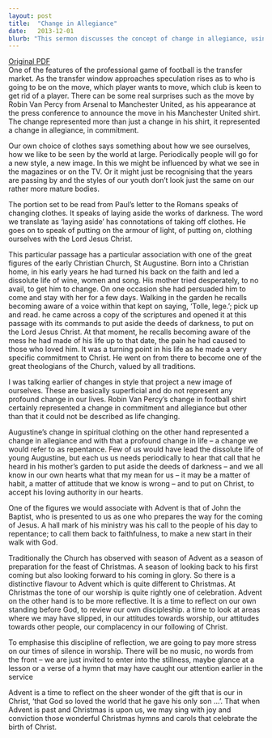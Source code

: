 ```yaml
---
layout: post
title:  "Change in Allegiance"
date:   2013-12-01
blurb: "This sermon discusses the concept of change in allegiance, using the example of a football player's transfer to illustrate the point. It also touches on the spiritual transformation of St. Augustine, emphasizing the need for personal repentance and acceptance of Christ's authority. The sermon concludes with a call to reflection during the Advent season, in preparation for the celebration of Christmas."
---
```

[Original PDF](/assets/pdf/advent12013.pdf)    
One of the features of the professional game of football is the transfer market. As the transfer window approaches speculation rises as to who is going to be on the move, which player wants to move, which club is keen to get rid of a player. There can be some real surprises such as the move by Robin Van Percy from Arsenal to Manchester United, as his appearance at the press conference to announce the move in his Manchester United shirt. The change represented more than just a change in his shirt, it represented a change in allegiance, in commitment.

Our own choice of clothes says something about how we see ourselves, how we like to be seen by the world at large. Periodically people will go for a new style, a new image. In this we might be influenced by what we see in the magazines or on the TV. Or it might just be recognising that the years are passing by and the styles of our youth don’t look just the same on our rather more mature bodies.

The portion set to be read from Paul’s letter to the Romans speaks of changing clothes. It speaks of laying aside the works of darkness. The word we translate as ‘laying aside’ has connotations of taking off clothes. He goes on to speak of putting on the armour of light, of putting on, clothing ourselves with the Lord Jesus Christ.

This particular passage has a particular association with one of the great figures of the early Christian Church, St Augustine. Born into a Christian home, in his early years he had turned his back on the faith and led a dissolute life of wine, women and song. His mother tried desperately, to no avail, to get him to change. On one occasion she had persuaded him to come and stay with her for a few days. Walking in the garden he recalls becoming aware of a voice within that kept on saying, ‘Tolle, lege.’; pick up and read. he came across a copy of the scriptures and opened it at this passage with its commands to put aside the deeds of darkness, to put on the Lord Jesus Christ. At that moment, he recalls becoming aware of the mess he had made of his life up to that date, the pain he had caused to those who loved him. It was a turning point in his life as he made a very specific commitment to Christ. He went on from there to become one of the great theologians of the Church, valued by all traditions.

I was talking earlier of changes in style that project a new image of ourselves. These are basically superficial and do not represent any profound change in our lives. Robin Van Percy’s change in football shirt certainly represented a change in commitment and allegiance but other than that it could not be described as life changing.

Augustine’s change in spiritual clothing on the other hand represented a change in allegiance and with that a profound change in life – a change we would refer to as repentance. Few of us would have lead the dissolute life of young Augustine, but each us us needs periodically to hear that call that he heard in his mother’s garden to put aside the deeds of darkness – and we all know in our own hearts what that my mean for us – it may be a matter of habit, a matter of attitude that we know is wrong – and to put on Christ, to accept his loving authority in our hearts.

One of the figures we would associate with Advent is that of John the Baptist, who is presented to us as one who prepares the way for the coming of Jesus. A hall mark of his ministry was his call to the people of his day to repentance; to call them back to faithfulness, to make a new start in their walk with God.

Traditionally the Church has observed with season of Advent as a season of preparation for the feast of Christmas. A season of looking back to his first coming but also looking forward to his coming in glory. So there is a distinctive flavour to Advent which is quite different to Christmas. At Christmas the tone of our worship is quite rightly one of celebration. Advent on the other hand is to be more reflective. It is a time to reflect on our own standing before God, to review our own discipleship. a time to look at areas where we may have slipped, in our attitudes towards worship, our attitudes towards other people, our complacency in our following of Christ.

To emphasise this discipline of reflection, we are going to pay more stress on our times of silence in worship. There will be no music, no words from the front – we are just invited to enter into the stillness, maybe glance at a lesson or a verse of a hymn that may have caught our attention earlier in the service

Advent is a time to reflect on the sheer wonder of the gift that is our in Christ, ‘that God so loved the world that he gave his only son …’. That when Advent is past and Christmas is upon us, we may sing with joy and conviction those wonderful Christmas hymns and carols that celebrate the birth of Christ.

